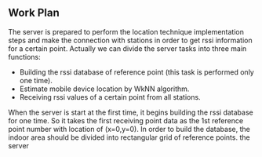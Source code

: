 ## Work Plan
The server is prepared to perform the location technique implementation steps and make the connection with stations in order to get rssi information for a certain point. 
Actually we can divide the server tasks into three main functions:
  - Building the rssi database of reference point (this task is performed only one time).
  - Estimate mobile device location by WkNN algorithm.
  - Receiving rssi values of a certain point from all stations.

When the server is start at the first time, it begins building the rssi database for one time. So it takes the first receiving point data as the 1st reference point number with location of (x=0,y=0).  In order to build the database, the indoor area should be divided into rectangular grid of reference points. the server 
